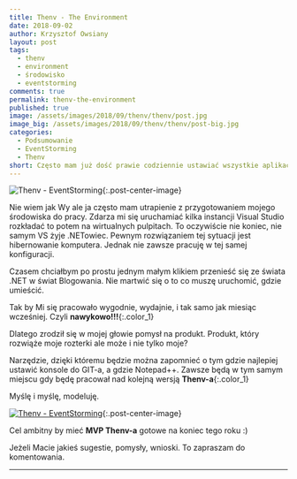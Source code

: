 ```yaml
---
title: Thenv - The Environment
date: 2018-09-02
author: Krzysztof Owsiany
layout: post
tags:
  - thenv
  - environment
  - środowisko
  - eventstorming
comments: true
permalink: thenv-the-environment
published: true
image: /assets/images/2018/09/thenv/thenv/post.jpg
image_big: /assets/images/2018/09/thenv/thenv/post-big.jpg
categories:
  - Podsumowanie
  - EventStorming
  - Thenv
short: Często mam już dość prawie codziennie ustawiać wszystkie aplikacje od nowa. Korzystam z wielu wirtualnych pulpitów. Tak utrzymuję porządek, jednak nie bierze się on z niczego. Muszę wszystko ustawić, rozmieścić. A dopiero potem pracować. Spada wydajność pracy. Gdyż nie działam w pełni z wykorzystaniem nawyków. 
---
```

![Thenv - EventStorming][post-big]{:.post-center-image}

Nie wiem jak Wy ale ja często mam utrapienie z przygotowaniem mojego środowiska do pracy. Zdarza mi się uruchamiać kilka instancji Visual Studio rozkładać to potem na wirtualnych pulpitach. To oczywiście nie koniec, nie samym VS żyje .NETowiec. Pewnym rozwiązaniem tej sytuacji jest hibernowanie komputera. Jednak nie zawsze pracuję w tej samej konfiguracji. 

Czasem chciałbym po prostu jednym małym klikiem przenieść się ze świata .NET w świat Blogowania. Nie martwić się o to co muszę uruchomić, gdzie umieścić. 

Tak by Mi się pracowało wygodnie, wydajnie, i tak samo jak miesiąc wcześniej. Czyli **nawykowo!!!**{:.color_1}

Dlatego zrodził się w mojej głowie pomysł na produkt. Produkt, który rozwiąże moje rozterki ale może i nie tylko moje?

Narzędzie, dzięki któremu będzie można  zapomnieć o tym gdzie najlepiej ustawić konsole do GIT-a, a gdzie Notepad++. Zawsze będą w tym samym miejscu gdy będę pracował nad kolejną wersją **Thenv-a**{:.color_1}

Myślę i myślę, modeluję.

[![Thenv - EventStorming][image1]][image1-big]{:.post-center-image}

Cel ambitny by mieć **MVP Thenv-a** gotowe na koniec tego roku :)

Jeżeli Macie jakieś sugestie, pomysły, wnioski. To zapraszam do komentowania.

------

[post]: /assets/images/2018/09/thenv/thenv/post.jpg
[post-big]: /assets/images/2018/09/thenv/thenv/post-big.jpg

[image1]: /assets/images/2018/09/thenv/thenv/image1.jpg
[image1-big]: /assets/images/2018/09/thenv/thenv/image1-big.jpg
